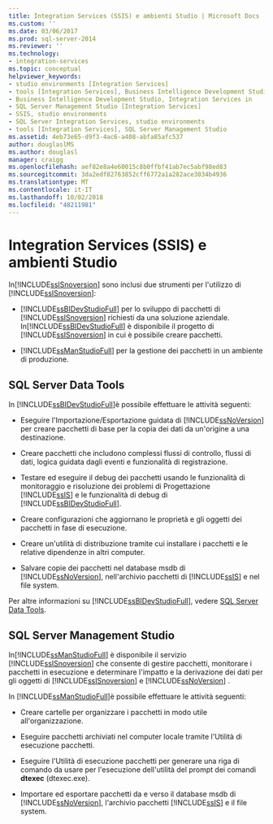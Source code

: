 ```yaml
---
title: Integration Services (SSIS) e ambienti Studio | Microsoft Docs
ms.custom: ''
ms.date: 03/06/2017
ms.prod: sql-server-2014
ms.reviewer: ''
ms.technology:
- integration-services
ms.topic: conceptual
helpviewer_keywords:
- studio environments [Integration Services]
- tools [Integration Services], Business Intelligence Development Studio
- Business Intelligence Development Studio, Integration Services in
- SQL Server Management Studio [Integration Services]
- SSIS, studio environments
- SQL Server Integration Services, studio environments
- tools [Integration Services], SQL Server Management Studio
ms.assetid: 4eb73e65-d9f3-4ac6-a408-abfa85afc537
author: douglaslMS
ms.author: douglasl
manager: craigg
ms.openlocfilehash: aef82e8a4e60015c8b0ffbf41ab7ec5abf98ed83
ms.sourcegitcommit: 3da2edf82763852cff6772a1a282ace3034b4936
ms.translationtype: MT
ms.contentlocale: it-IT
ms.lasthandoff: 10/02/2018
ms.locfileid: "48211981"
---
```

# <a name="integration-services-ssis-and-studio-environments"></a>Integration Services (SSIS) e ambienti Studio
  In[!INCLUDE[ssISnoversion](../includes/ssisnoversion-md.md)] sono inclusi due strumenti per l'utilizzo di [!INCLUDE[ssISnoversion](../includes/ssisnoversion-md.md)]:  
  
-   [!INCLUDE[ssBIDevStudioFull](../includes/ssbidevstudiofull-md.md)] per lo sviluppo di pacchetti di [!INCLUDE[ssISnoversion](../includes/ssisnoversion-md.md)] richiesti da una soluzione aziendale. In[!INCLUDE[ssBIDevStudioFull](../includes/ssbidevstudiofull-md.md)] è disponibile il progetto di [!INCLUDE[ssISnoversion](../includes/ssisnoversion-md.md)] in cui è possibile creare pacchetti.  
  
-   [!INCLUDE[ssManStudioFull](../includes/ssmanstudiofull-md.md)] per la gestione dei pacchetti in un ambiente di produzione.  
  
## <a name="sql-server-data-tools"></a>SQL Server Data Tools  
 In [!INCLUDE[ssBIDevStudioFull](../includes/ssbidevstudiofull-md.md)]è possibile effettuare le attività seguenti:  
  
-   Eseguire l'Importazione/Esportazione guidata di [!INCLUDE[ssNoVersion](../includes/ssnoversion-md.md)] per creare pacchetti di base per la copia dei dati da un'origine a una destinazione.  
  
-   Creare pacchetti che includono complessi flussi di controllo, flussi di dati, logica guidata dagli eventi e funzionalità di registrazione.  
  
-   Testare ed eseguire il debug dei pacchetti usando le funzionalità di monitoraggio e risoluzione dei problemi di Progettazione [!INCLUDE[ssIS](../includes/ssis-md.md)] e le funzionalità di debug di [!INCLUDE[ssBIDevStudioFull](../includes/ssbidevstudiofull-md.md)].  
  
-   Creare configurazioni che aggiornano le proprietà e gli oggetti dei pacchetti in fase di esecuzione.  
  
-   Creare un'utilità di distribuzione tramite cui installare i pacchetti e le relative dipendenze in altri computer.  
  
-   Salvare copie dei pacchetti nel database msdb di [!INCLUDE[ssNoVersion](../includes/ssnoversion-md.md)], nell'archivio pacchetti di [!INCLUDE[ssIS](../includes/ssis-md.md)] e nel file system.  
  
 Per altre informazioni su [!INCLUDE[ssBIDevStudioFull](../includes/ssbidevstudiofull-md.md)], vedere [SQL Server Data Tools](https://msdn.microsoft.com/library/hh272686.aspx).  
  
## <a name="sql-server-management-studio"></a>SQL Server Management Studio  
 In[!INCLUDE[ssManStudioFull](../includes/ssmanstudiofull-md.md)] è disponibile il servizio [!INCLUDE[ssISnoversion](../includes/ssisnoversion-md.md)] che consente di gestire pacchetti, monitorare i pacchetti in esecuzione e determinare l'impatto e la derivazione dei dati per gli oggetti di [!INCLUDE[ssISnoversion](../includes/ssisnoversion-md.md)] e [!INCLUDE[ssNoVersion](../includes/ssnoversion-md.md)] .  
  
 In [!INCLUDE[ssManStudioFull](../includes/ssmanstudiofull-md.md)]è possibile effettuare le attività seguenti:  
  
-   Creare cartelle per organizzare i pacchetti in modo utile all'organizzazione.  
  
-   Eseguire pacchetti archiviati nel computer locale tramite l'Utilità di esecuzione pacchetti.  
  
-   Eseguire l'Utilità di esecuzione pacchetti per generare una riga di comando da usare per l'esecuzione dell'utilità del prompt dei comandi **dtexec** (dtexec.exe).  
  
-   Importare ed esportare pacchetti da e verso il database msdb di [!INCLUDE[ssNoVersion](../includes/ssnoversion-md.md)], l'archivio pacchetti [!INCLUDE[ssIS](../includes/ssis-md.md)] e il file system.  
  
